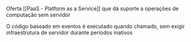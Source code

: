 Oferta [[PaaS - Platform as a Service]] que dá suporte a operações  de computação sem servidor

O código baseado em eventos é executado quando chamado, sem exigir infraestrutura de servidor durante períodos inativos